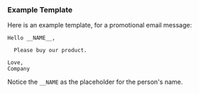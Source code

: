 ### Example Template

Here is an example template, for a promotional email message:

```text
Hello __NAME__,

  Please buy our product.

Love,
Company
```

Notice the `__NAME` as the placeholder for the person's name.
